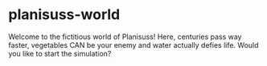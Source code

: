 # planisuss-world
Welcome to the fictitious world of Planisuss! Here, centuries pass way faster, vegetables CAN be your enemy and water actually defies life. Would you like to start the simulation?
